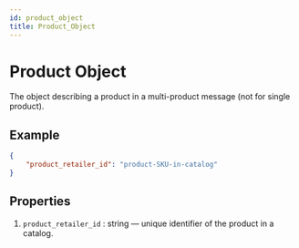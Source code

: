 ```yaml
---
id: product_object
title: Product_Object
---
```


# Product Object
The object describing a product in a multi-product message (not for single product).

## Example
```json
{
    "product_retailer_id": "product-SKU-in-catalog"
}
```

## Properties
1. `product_retailer_id` : string — unique identifier of the product in a catalog.
